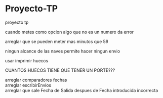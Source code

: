 # Proyecto-TP
proyecto tp


cuando metes como opcion algo que no es un numero da error

arreglar que se pueden meter mas minutos que 59

ningun alcance de las naves permite hacer ningun envio

usar imprimir huecos

CUANTOS HUECOS TIENE QUE TENER UN PORTE???

arreglar comparadores fechas  
arreglar escribirEnvios  
arreglar que sale Fecha de Salida despues de Fecha introducida incorrecta  
